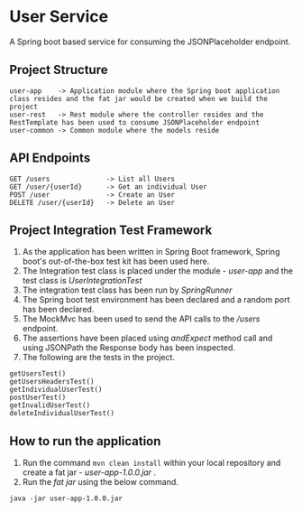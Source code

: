 # User Service

A Spring boot based service for consuming the JSONPlaceholder endpoint.

## Project Structure

```
user-app    -> Application module where the Spring boot application class resides and the fat jar would be created when we build the project
user-rest   -> Rest module where the controller resides and the RestTemplate has been used to consume JSONPlaceholder endpoint
user-common -> Common module where the models reside
```

## API Endpoints

```
GET /users              -> List all Users
GET /user/{userId}      -> Get an individual User
POST /user              -> Create an User
DELETE /user/{userId}   -> Delete an User
```

## Project Integration Test Framework

1. As the application has been written in Spring Boot framework, Spring boot's out-of-the-box test kit has been used here.
2. The Integration test class is placed under the module - *user-app* and the test class is *UserIntegrationTest*
3. The integration test class has been run by *SpringRunner*
4. The Spring boot test environment has been declared and a random port has been declared.
5. The MockMvc has been used to send the API calls to the */users* endpoint.
6. The assertions have been placed using *andExpect* method call and using JSONPath the Response body has been inspected.
7. The following are the tests in the project.
```
getUsersTest()
getUsersHeadersTest()
getIndividualUserTest()
postUserTest()
getInvalidUserTest()
deleteIndividualUserTest()
```


## How to run the application

1. Run the command `mvn clean install` within your local repository and create a fat jar - *user-app-1.0.0.jar* .
2. Run the *fat jar*  using the below command.
```
java -jar user-app-1.0.0.jar
```